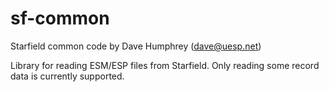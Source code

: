 # sf-common
Starfield common code by Dave Humphrey (dave@uesp.net)

Library for reading ESM/ESP files from Starfield. Only reading some record data is currently supported.

